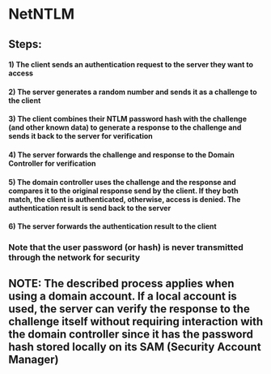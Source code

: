 # NetNTLM

## Steps:

#### 1) The client sends an authentication request to the server they want to access

#### 2) The server generates a random number and sends it as a challenge to the client

#### 3) The client combines their NTLM password hash with the challenge (and other known data) to generate a response to the challenge and sends it back to the server for verification

#### 4) The server forwards the challenge and response to the Domain Controller for verification

#### 5) The domain controller uses the challenge and the response and compares it to the original response send by the client. If they both match, the client is authenticated, otherwise, access is denied. The authentication result is send back to the server

#### 6) The server forwards the authentication result to the client

### Note that the user password (or hash) is never transmitted through the network for security

## NOTE: The described process applies when using a domain account. If a local account is used, the server can verify the response to the challenge itself without requiring interaction with the domain controller since it has the password hash stored locally on its SAM (Security Account Manager)
